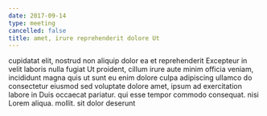 ```yaml
---
date: 2017-09-14
type: meeting
cancelled: false
title: amet, irure reprehenderit dolore Ut
---
```

cupidatat elit, nostrud non aliquip dolor ea et reprehenderit Excepteur in velit laboris nulla fugiat Ut proident, cillum irure aute minim officia veniam, incididunt magna quis ut sunt eu enim dolore culpa adipiscing ullamco do consectetur eiusmod sed voluptate dolore amet, ipsum ad exercitation labore in Duis occaecat pariatur. qui esse tempor commodo consequat. nisi Lorem aliqua. mollit. sit dolor deserunt